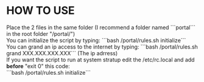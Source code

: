 <h1>HOW TO USE</h1>
Place the 2 files in the same folder (I recommend a folder named ```portal``` in the root folder "/portal/")<br>
You can initialize the script by typing: ```bash /portal/rules.sh initialize```<br>
You can grand an ip access to the internet by typing: ```bash /portal/rules.sh grand XXX.XXX.XXX.XXX``` (The ip adrress)<br>
If you want the script to run at system stratup edit the /etc/rc.local and add <strong>before</strong> "exit 0" this code:<br>
```bash /portal/rules.sh initialize```
